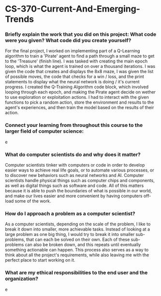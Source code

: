 # CS-370-Current-And-Emerging-Trends

### Briefly explain the work that you did on this project: What code were you given? What code did you create yourself?
For the final project, I worked on implementing part of a Q-Learning algorithm to train a 'Pirate' agent to find a path through a small maze to get to the 'Treasure' (finish line). I was tasked with creating the main epoch loop, which is what the agent is trained on over a thousand iterations. I was given the code that creates and displays the 8x8 maze, I was given the list of possible moves, the code that checks for a win / loss, and the print statements to display what the neural network is doing / it's current progress. I created the Q-Training Algorithm code block, which involved looping through each epoch, and making the Pirate agent decide on wether to use exploration or exploitation actions. I had to interact with the given functions to pick a random action, store the environment and results to the agent's experiences, and then train the model based on the results of their action.

### Connect your learning from throughout this course to the larger field of computer science:
e

### What do computer scientists do and why does it matter?
Computer scientists tinker with computers or code in order to develop easier ways to achieve real life goals, or to automate various processes, or to discover new behaviors such as neural networks and AI. Computer scientists handle physical things such as computer chips and components, as well as digital things such as software and code. All of this matters because it is able to push the boundaries of what is possible in our world, and make our lives easier and more convenient by having computers off-load some of the work.

### How do I approach a problem as a computer scientist?
As a computer scientists, depending on the scale of the problem, I like to break it down into smaller, more achievable tasks. Instead of looking at a large problem as one big thing, I would try to break it into smaller sub-problems, that can each be solved on their own. Each of these sub-problems can also be broken down, and this repeats until eventually something actionable can happen. This process also serves as a way to think about all the project's requirements, while also leaving me with the perfect place to start working on it.

### What are my ethical responsibilities to the end user and the organization?
e
